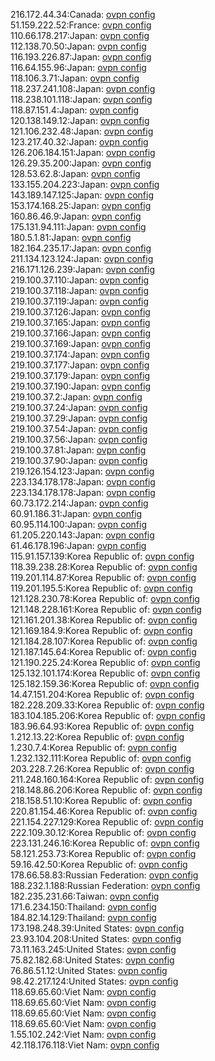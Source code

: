 216.172.44.34:Canada: [ovpn config](vpn/216_172_44_34.ovpn)  
51.159.222.52:France: [ovpn config](vpn/51_159_222_52.ovpn)  
110.66.178.217:Japan: [ovpn config](vpn/110_66_178_217.ovpn)  
112.138.70.50:Japan: [ovpn config](vpn/112_138_70_50.ovpn)  
116.193.226.87:Japan: [ovpn config](vpn/116_193_226_87.ovpn)  
116.64.155.96:Japan: [ovpn config](vpn/116_64_155_96.ovpn)  
118.106.3.71:Japan: [ovpn config](vpn/118_106_3_71.ovpn)  
118.237.241.108:Japan: [ovpn config](vpn/118_237_241_108.ovpn)  
118.238.101.118:Japan: [ovpn config](vpn/118_238_101_118.ovpn)  
118.87.151.4:Japan: [ovpn config](vpn/118_87_151_4.ovpn)  
120.138.149.12:Japan: [ovpn config](vpn/120_138_149_12.ovpn)  
121.106.232.48:Japan: [ovpn config](vpn/121_106_232_48.ovpn)  
123.217.40.32:Japan: [ovpn config](vpn/123_217_40_32.ovpn)  
126.206.184.151:Japan: [ovpn config](vpn/126_206_184_151.ovpn)  
126.29.35.200:Japan: [ovpn config](vpn/126_29_35_200.ovpn)  
128.53.62.8:Japan: [ovpn config](vpn/128_53_62_8.ovpn)  
133.155.204.223:Japan: [ovpn config](vpn/133_155_204_223.ovpn)  
143.189.147.125:Japan: [ovpn config](vpn/143_189_147_125.ovpn)  
153.174.168.25:Japan: [ovpn config](vpn/153_174_168_25.ovpn)  
160.86.46.9:Japan: [ovpn config](vpn/160_86_46_9.ovpn)  
175.131.94.111:Japan: [ovpn config](vpn/175_131_94_111.ovpn)  
180.5.1.81:Japan: [ovpn config](vpn/180_5_1_81.ovpn)  
182.164.235.17:Japan: [ovpn config](vpn/182_164_235_17.ovpn)  
211.134.123.124:Japan: [ovpn config](vpn/211_134_123_124.ovpn)  
216.171.126.239:Japan: [ovpn config](vpn/216_171_126_239.ovpn)  
219.100.37.110:Japan: [ovpn config](vpn/219_100_37_110.ovpn)  
219.100.37.118:Japan: [ovpn config](vpn/219_100_37_118.ovpn)  
219.100.37.119:Japan: [ovpn config](vpn/219_100_37_119.ovpn)  
219.100.37.126:Japan: [ovpn config](vpn/219_100_37_126.ovpn)  
219.100.37.165:Japan: [ovpn config](vpn/219_100_37_165.ovpn)  
219.100.37.166:Japan: [ovpn config](vpn/219_100_37_166.ovpn)  
219.100.37.169:Japan: [ovpn config](vpn/219_100_37_169.ovpn)  
219.100.37.174:Japan: [ovpn config](vpn/219_100_37_174.ovpn)  
219.100.37.177:Japan: [ovpn config](vpn/219_100_37_177.ovpn)  
219.100.37.179:Japan: [ovpn config](vpn/219_100_37_179.ovpn)  
219.100.37.190:Japan: [ovpn config](vpn/219_100_37_190.ovpn)  
219.100.37.2:Japan: [ovpn config](vpn/219_100_37_2.ovpn)  
219.100.37.24:Japan: [ovpn config](vpn/219_100_37_24.ovpn)  
219.100.37.29:Japan: [ovpn config](vpn/219_100_37_29.ovpn)  
219.100.37.54:Japan: [ovpn config](vpn/219_100_37_54.ovpn)  
219.100.37.56:Japan: [ovpn config](vpn/219_100_37_56.ovpn)  
219.100.37.81:Japan: [ovpn config](vpn/219_100_37_81.ovpn)  
219.100.37.90:Japan: [ovpn config](vpn/219_100_37_90.ovpn)  
219.126.154.123:Japan: [ovpn config](vpn/219_126_154_123.ovpn)  
223.134.178.178:Japan: [ovpn config](vpn/223_134_178_178.ovpn)  
223.134.178.178:Japan: [ovpn config](vpn/223_134_178_178.ovpn)  
60.73.172.214:Japan: [ovpn config](vpn/60_73_172_214.ovpn)  
60.91.186.31:Japan: [ovpn config](vpn/60_91_186_31.ovpn)  
60.95.114.100:Japan: [ovpn config](vpn/60_95_114_100.ovpn)  
61.205.220.143:Japan: [ovpn config](vpn/61_205_220_143.ovpn)  
61.46.178.196:Japan: [ovpn config](vpn/61_46_178_196.ovpn)  
115.91.157.139:Korea Republic of: [ovpn config](vpn/115_91_157_139.ovpn)  
118.39.238.28:Korea Republic of: [ovpn config](vpn/118_39_238_28.ovpn)  
119.201.114.87:Korea Republic of: [ovpn config](vpn/119_201_114_87.ovpn)  
119.201.195.5:Korea Republic of: [ovpn config](vpn/119_201_195_5.ovpn)  
121.128.230.78:Korea Republic of: [ovpn config](vpn/121_128_230_78.ovpn)  
121.148.228.161:Korea Republic of: [ovpn config](vpn/121_148_228_161.ovpn)  
121.161.201.38:Korea Republic of: [ovpn config](vpn/121_161_201_38.ovpn)  
121.169.184.9:Korea Republic of: [ovpn config](vpn/121_169_184_9.ovpn)  
121.184.28.107:Korea Republic of: [ovpn config](vpn/121_184_28_107.ovpn)  
121.187.145.64:Korea Republic of: [ovpn config](vpn/121_187_145_64.ovpn)  
121.190.225.24:Korea Republic of: [ovpn config](vpn/121_190_225_24.ovpn)  
125.132.101.174:Korea Republic of: [ovpn config](vpn/125_132_101_174.ovpn)  
125.182.159.36:Korea Republic of: [ovpn config](vpn/125_182_159_36.ovpn)  
14.47.151.204:Korea Republic of: [ovpn config](vpn/14_47_151_204.ovpn)  
182.228.209.33:Korea Republic of: [ovpn config](vpn/182_228_209_33.ovpn)  
183.104.185.206:Korea Republic of: [ovpn config](vpn/183_104_185_206.ovpn)  
183.96.64.93:Korea Republic of: [ovpn config](vpn/183_96_64_93.ovpn)  
1.212.13.22:Korea Republic of: [ovpn config](vpn/1_212_13_22.ovpn)  
1.230.7.4:Korea Republic of: [ovpn config](vpn/1_230_7_4.ovpn)  
1.232.132.111:Korea Republic of: [ovpn config](vpn/1_232_132_111.ovpn)  
203.228.7.26:Korea Republic of: [ovpn config](vpn/203_228_7_26.ovpn)  
211.248.160.164:Korea Republic of: [ovpn config](vpn/211_248_160_164.ovpn)  
218.148.86.206:Korea Republic of: [ovpn config](vpn/218_148_86_206.ovpn)  
218.158.51.10:Korea Republic of: [ovpn config](vpn/218_158_51_10.ovpn)  
220.81.154.46:Korea Republic of: [ovpn config](vpn/220_81_154_46.ovpn)  
221.154.227.129:Korea Republic of: [ovpn config](vpn/221_154_227_129.ovpn)  
222.109.30.12:Korea Republic of: [ovpn config](vpn/222_109_30_12.ovpn)  
223.131.246.16:Korea Republic of: [ovpn config](vpn/223_131_246_16.ovpn)  
58.121.253.73:Korea Republic of: [ovpn config](vpn/58_121_253_73.ovpn)  
59.16.42.50:Korea Republic of: [ovpn config](vpn/59_16_42_50.ovpn)  
178.66.58.83:Russian Federation: [ovpn config](vpn/178_66_58_83.ovpn)  
188.232.1.188:Russian Federation: [ovpn config](vpn/188_232_1_188.ovpn)  
182.235.231.66:Taiwan: [ovpn config](vpn/182_235_231_66.ovpn)  
171.6.234.150:Thailand: [ovpn config](vpn/171_6_234_150.ovpn)  
184.82.14.129:Thailand: [ovpn config](vpn/184_82_14_129.ovpn)  
173.198.248.39:United States: [ovpn config](vpn/173_198_248_39.ovpn)  
23.93.104.208:United States: [ovpn config](vpn/23_93_104_208.ovpn)  
73.11.163.245:United States: [ovpn config](vpn/73_11_163_245.ovpn)  
75.82.182.68:United States: [ovpn config](vpn/75_82_182_68.ovpn)  
76.86.51.12:United States: [ovpn config](vpn/76_86_51_12.ovpn)  
98.42.217.124:United States: [ovpn config](vpn/98_42_217_124.ovpn)  
118.69.65.60:Viet Nam: [ovpn config](vpn/118_69_65_60.ovpn)  
118.69.65.60:Viet Nam: [ovpn config](vpn/118_69_65_60.ovpn)  
118.69.65.60:Viet Nam: [ovpn config](vpn/118_69_65_60.ovpn)  
118.69.65.60:Viet Nam: [ovpn config](vpn/118_69_65_60.ovpn)  
1.55.102.242:Viet Nam: [ovpn config](vpn/1_55_102_242.ovpn)  
42.118.176.118:Viet Nam: [ovpn config](vpn/42_118_176_118.ovpn)  
